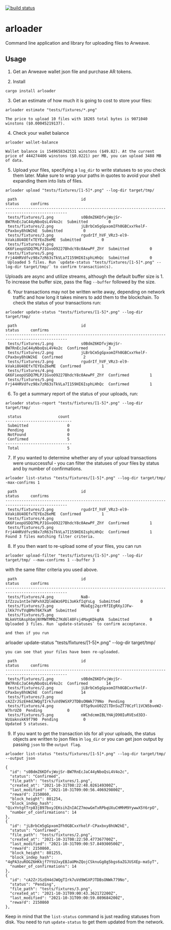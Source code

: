 [![build status](https://github.com/CalebEverett/arloader/actions/workflows/build.yml/badge.svg)](https://github.com/CalebEverett/arloader/actions/workflows/build.yml)

# arloader

Command line application and library for uploading files to Arweave.

## Usage

1. Get an Arweave wallet json file and purchase AR tokens.

2. Install
```
cargo install arloader
```

3. Get an estimate of how much it is going to cost to store your files:

```
arloader estimate "tests/fixtures/*.png"
```

```
The price to upload 10 files with 18265 total bytes is 9071040 winstons ($0.00045219137).
```
4. Check your wallet balance
```
arloader wallet-balance
```
```
Wallet balance is 1549658342531 winstons ($49.82). At the current price of 444274406 winstons ($0.0221) per MB, you can upload 3488 MB of data.
```
5. Upload your files, specifying a `log_dir` to write statuses to so you check them later. Make sure to wrap your paths in quotes to avoid your shell expanding them into lists of files.
```
arloader upload "tests/fixtures/[1-5]*.png" --log-dir target/tmp/
```

```
 path                            id                                           status     confirms
-------------------------------------------------------------------------------------------------
 tests/fixtures/1.png            s0BdmZ6KDfvjWojSr-BW7RnEcJaC44yNboQsL4V4o2c  Submitted         0
 tests/fixtures/2.png            jLBrbCm5gGpxomIFh0GBCxxYkelF-CPaxbxy8hUW2kE  Submitted         0
 tests/fixtures/3.png            rgudrIf_hVF_VRz3-el9-kVaki8U4OEfxTEYEoZ6eME  Submitted         0
 tests/fixtures/4.png            GK6FieopUSDQ7MLPJ1GvoO9227BhdcY8c0AewPF_ZhY  Submitted         0
 tests/fixtures/5.png            Frj44HRVdfvz98x7zR63sTkVLa7I159HI6IsphLHhQc  Submitted         0
 Uploaded 5 files. Run `update-status "tests/fixtures/[1-5]*.png" --log-dir target/tmp/` to confirm transaction(s).
 ```

Uploads are async and utilize streams, although the default buffer size is 1. To increase the buffer size, pass the flag `--buffer` followed by the size.

6. Your transactions may not be written write away, depending on network traffic and how long it takes miners to add them to the blockchain. To check the status of your transactions run:

```
arloader update-status "tests/fixtures/[1-5]*.png" --log-dir target/tmp/
```
```
 path                            id                                           status     confirms
-------------------------------------------------------------------------------------------------
 tests/fixtures/1.png            s0BdmZ6KDfvjWojSr-BW7RnEcJaC44yNboQsL4V4o2c  Confirmed         3
 tests/fixtures/2.png            jLBrbCm5gGpxomIFh0GBCxxYkelF-CPaxbxy8hUW2kE  Confirmed         2
 tests/fixtures/3.png            rgudrIf_hVF_VRz3-el9-kVaki8U4OEfxTEYEoZ6eME  Confirmed         1
 tests/fixtures/4.png            GK6FieopUSDQ7MLPJ1GvoO9227BhdcY8c0AewPF_ZhY  Confirmed         1
 tests/fixtures/5.png            Frj44HRVdfvz98x7zR63sTkVLa7I159HI6IsphLHhQc  Confirmed         1
 ```

6. To get a summary report of the status of your uploads, run:
```
arloader status-report "tests/fixtures/[1-5]*.png" --log-dir target/tmp/
```
```
 status                count
-----------------------------
 Submitted                 0
 Pending                   0
 NotFound                  0
 Confirmed                 5
-----------------------------
 Total                     5
 ```

7. If you wanted to determine whether any of your upload transactions were unsuccessful - you can filter the statuses of your files by status and by number of confirmations.

```
arloader list-status "tests/fixtures/[1-5]*.png" --log-dir target/tmp/ -max-confirms 1
```

```
 path                            id                                           status     confirms
-------------------------------------------------------------------------------------------------
 tests/fixtures/3.png            rgudrIf_hVF_VRz3-el9-kVaki8U4OEfxTEYEoZ6eME  Confirmed         1
 tests/fixtures/4.png            GK6FieopUSDQ7MLPJ1GvoO9227BhdcY8c0AewPF_ZhY  Confirmed         1
 tests/fixtures/5.png            Frj44HRVdfvz98x7zR63sTkVLa7I159HI6IsphLHhQc  Confirmed         1
Found 3 files matching filter criteria.
```

8. If you then want to re-upload some of your files, you can run 
```
arloader upload-filter "tests/fixtures/[1-5]*.png" --log-dir target/tmp/ --max-confirms 1 --buffer 3
```
with the same filter criteria you used above.
```
 path                            id                                           status     confirms
-------------------------------------------------------------------------------------------------
 tests/fixtures/4.png            NaB-1fZzzu1ntIe7APxhXZQlmEWz6PDi3oKkfIqYsLg  Submitted         0
 tests/fixtures/3.png            MUaEgj2qzrRfIEgRXyJJFw-ilKk7YvTVqBMnT6K7kaM  Submitted         0
 tests/fixtures/5.png            NLkmVtUAsphbmjNYMWTMMbZ7Kd6l40Fsj4MagKDkgRA  Submitted         0
Uploaded 3 files. Run `update-statuses` to confirm acceptance.

and then if you run 
```
arloader update-status "tests/fixtures/[1-5]*.png" --log-dir target/tmp/
```
you can see that your files have been re-uploaded.
```
```
 path                            id                                           status     confirms
-------------------------------------------------------------------------------------------------
 tests/fixtures/1.png            s0BdmZ6KDfvjWojSr-BW7RnEcJaC44yNboQsL4V4o2c  Confirmed        14
 tests/fixtures/2.png            jLBrbCm5gGpxomIFh0GBCxxYkelF-CPaxbxy8hUW2kE  Confirmed        14
 tests/fixtures/3.png            cA2ZrJSzEH4dJWQgTIrk7uVd9WSXPJTDBsONWk779No  Pending           0
 tests/fixtures/4.png            OTSp9uxU02ZlTDnSuZT70CzFl1VCN5bveW2-W7hrUZ0  Pending           0
 tests/fixtures/5.png            nWChdcmmIBLYHAjD90IuRVEsd3D3-WzUaknskK9f790  Pending           0
Updated 5 statuses.
```
9. If you want to get the transaction ids for all your uploads, the status objects are written to json files in `log_dir` or you can get json output by passing `json` to the `output flag`.

```
arloader list-status "tests/fixtures/[1-5]*.png" --log-dir target/tmp/ --output json
```

```
{
  "id": "s0BdmZ6KDfvjWojSr-BW7RnEcJaC44yNboQsL4V4o2c",
  "status": "Confirmed",
  "file_path": "tests/fixtures/1.png",
  "created_at": "2021-10-31T08:22:48.026149300Z",
  "last_modified": "2021-10-31T09:00:56.406929800Z",
  "reward": 2150860,
  "block_height": 801254,
  "block_indep_hash": "QixYntgtTrp83jB97bxyJEKsihZnIACZ7mowGmTxRPbqUXuCHMhM9YywwX5Y6rpO",
  "number_of_confirmations": 14
},
{
  "id": "jLBrbCm5gGpxomIFh0GBCxxYkelF-CPaxbxy8hUW2kE",
  "status": "Confirmed",
  "file_path": "tests/fixtures/2.png",
  "created_at": "2021-10-31T08:22:50.477367700Z",
  "last_modified": "2021-10-31T09:00:57.849300500Z",
  "reward": 2150860,
  "block_height": 801255,
  "block_indep_hash": "4qPA3zuROGZ6HKkjf7YtUJxyEBJaUMnZQojCSknuGg8g5bgs6aZGJUSXEp-maSyT",
  "number_of_confirmations": 14
},
{
  "id": "cA2ZrJSzEH4dJWQgTIrk7uVd9WSXPJTDBsONWk779No",
  "status": "Pending",
  "file_path": "tests/fixtures/3.png",
  "created_at": "2021-10-31T09:00:43.362172200Z",
  "last_modified": "2021-10-31T09:00:59.089684200Z",
  "reward": 2150860
},
```

Keep in mind that the `list-status` command is just reading statuses from disk. You need to run `update-status` to get them updated from the network.